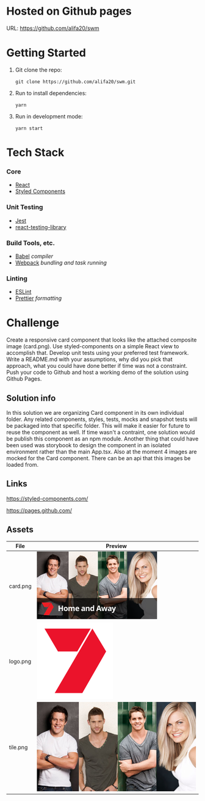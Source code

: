 # Hosted on Github pages

URL: https://github.com/alifa20/swm

# Getting Started

1. Git clone the repo:

   ```
   git clone https://github.com/alifa20/swm.git
   ```

2. Run to install dependencies:

   ```
   yarn
   ```

3. Run in development mode:

   ```
   yarn start
   ```

# Tech Stack

### Core

- [React](https://facebook.github.io/react/)
- [Styled Components](https://github.com/styled-components/styled-components)

### Unit Testing

- [Jest](http://facebook.github.io/jest/)
- [react-testing-library](https://github.com/kentcdodds/react-testing-library)

### Build Tools, etc.

- [Babel](https://babeljs.io/) _compiler_
- [Webpack](https://webpack.js.org/) _bundling and task running_

### Linting

- [ESLint](http://eslint.org/)
- [Prettier](https://prettier.io/) _formatting_

# Challenge

Create a responsive card component that looks like the attached composite image (card.png). Use styled-components on a simple React view to accomplish that. Develop unit tests using your preferred test framework. Write a README.md with your assumptions, why did you pick that approach, what you could have done better if time was not a constraint. Push your code to Github and host a working demo of the solution using Github Pages.

## Solution info

In this solution we are organizing Card component in its own individual folder. Any related components, styles, tests, mocks and snapshot tests will be packaged into that specific folder. This will make it easier for future to reuse the component as well. If time wasn't a contraint, one solution would be publish this component as an npm module. Another thing that could have been used was storybook to design the component in an isolated environment rather than the main App.tsx.
Also at the moment 4 images are mocked for the Card component. There can be an api that this images be loaded from.

## Links

https://styled-components.com/

https://pages.github.com/

## Assets

| File     | Preview                                      |
| -------- | -------------------------------------------- |
| card.png | ![../src/static/card.png](./static/card.png) |
| logo.png | ![../static/logo.png](./static/logo.png)     |
| tile.png | ![./static/tile.jpg](./static/tile.jpg)      |

